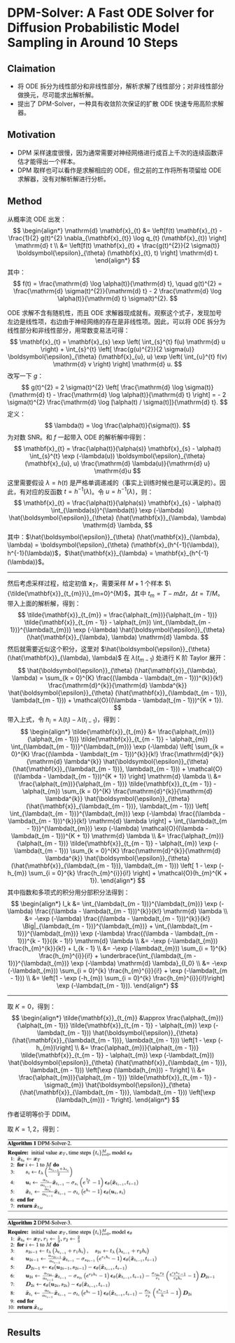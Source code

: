 # DPM-Solver: A Fast ODE Solver for Diffusion Probabilistic Model Sampling in Around 10 Steps

## Claimation

- 将 ODE 拆分为线性部分和非线性部分，解析求解了线性部分；对非线性部分做换元，尽可能求出解析解。
- 提出了 DPM-Solver，一种具有收敛阶次保证的扩散 ODE 快速专用高阶求解器。

## Motivation

- DPM 采样速度很慢，因为通常需要对神经网络进行成百上千次的连续函数评估才能得出一个样本。
- DPM 取样也可以看作是求解相应的 ODE，但之前的工作将所有项留给 ODE 求解器，没有对解析解进行分析。

## Method

从概率流 ODE 出发：
$$
\begin{align*}
\mathrm{d} \mathbf{x}_{t} &= \left[f(t) \mathbf{x}_{t} - \frac{1}{2} g(t)^{2} \nabla_{\mathbf{x}_{t}} \log q_{t} (\mathbf{x}_{t}) \right] \mathrm{d} t \\
&= \left[f(t) \mathbf{x}_{t} + \frac{g(t)^{2}}{2 \sigma(t)} \boldsymbol{\epsilon}_{\theta} (\mathbf{x}_{t}, t) \right] \mathrm{d} t.
\end{align*}
$$
其中：
$$
f(t) = \frac{\mathrm{d} \log \alpha(t)}{\mathrm{d} t}, \quad g(t)^{2} = \frac{\mathrm{d} \sigma(t)^{2}}{\mathrm{d} t} - 2 \frac{\mathrm{d} \log \alpha(t)}{\mathrm{d} t} \sigma(t)^{2}.
$$

ODE 求解不含有随机性，而且 ODE 求解器现成就有。观察这个式子，发现加号左边是线性项，右边由于神经网络的存在是非线性项。因此，可以将 ODE 拆分为线性部分和非线性部分，用常数变易法可得：
$$
\mathbf{x}_{t} = \mathbf{x}_{s} \exp \left( \int_{s}^{t} f(u) \mathrm{d} u \right) + \int_{s}^{t} \left[ \frac{g(u)^{2}}{2 \sigma(u)} \boldsymbol{\epsilon}_{\theta} (\mathbf{x}_{u}, u) \exp \left( \int_{u}^{t} f(v) \mathrm{d} v \right) \right] \mathrm{d} u.
$$
改写一下 $g$：
$$
g(t)^{2} = 2 \sigma(t)^{2} \left[ \frac{\mathrm{d} \log \sigma(t)}{\mathrm{d} t} - \frac{\mathrm{d} \log \alpha(t)}{\mathrm{d} t} \right] = - 2 \sigma(t)^{2} \frac{\mathrm{d} \log [\alpha(t) / \sigma(t)]}{\mathrm{d} t}.
$$
定义：
$$
\lambda(t) = \log \frac{\alpha(t)}{\sigma(t)}.
$$
为对数 SNR。和 $f$ 一起带入 ODE 的解析解中得到：
$$
\mathbf{x}_{t} = \frac{\alpha(t)}{\alpha(s)} \mathbf{x}_{s} - \alpha(t) \int_{s}^{t} \exp (-\lambda(u)) \boldsymbol{\epsilon}_{\theta} (\mathbf{x}_{u}, u) \frac{\mathrm{d} \lambda(u)}{\mathrm{d} u} \mathrm{d}u
$$
这里需要假设 $\lambda = h(t)$ 是严格单调递减的（事实上训练时候也是可以满足的）。因此，有对应的反函数 $t=h^{-1}(\lambda)$。令 $u = h^{-1}(\lambda)$，则：
$$
\mathbf{x}_{t} = \frac{\alpha(t)}{\alpha(s)} \mathbf{x}_{s} - \alpha(t) \int_{\lambda(s)}^{\lambda(t)} \exp (-\lambda) \hat{\boldsymbol{\epsilon}}_{\theta} (\hat{\mathbf{x}}_{\lambda}, \lambda) \mathrm{d} \lambda,
$$
其中：$\hat{\boldsymbol{\epsilon}}_{\theta} (\hat{\mathbf{x}}_{\lambda}, \lambda) = \boldsymbol{\epsilon}_{\theta} (\mathbf{x}_{h^{-1}(\lambda)}, h^{-1}(\lambda))$，$\hat{\mathbf{x}}_{\lambda} = \mathbf{x}_{h^{-1}(\lambda)}$。

---

然后考虑采样过程，给定初值 $\mathbf{x}_{T}$，需要采样 $M + 1$ 个样本 $\{\tilde{\mathbf{x}}_{t_{m}}\}_{m=0}^{M}$，其中 $t_{m} = T - m \Delta t$，$\Delta t = T / M$。带入上面的解析解，得到：
$$
\tilde{\mathbf{x}}_{t_{m}} = \frac{\alpha(t_{m})}{\alpha(t_{m - 1})} \tilde{\mathbf{x}}_{t_{m - 1}} - \alpha(t_{m}) \int_{\lambda(t_{m - 1})}^{\lambda(t_{m})} \exp (-\lambda) \hat{\boldsymbol{\epsilon}}_{\theta} (\hat{\mathbf{x}}_{\lambda}, \lambda) \mathrm{d} \lambda.
$$
然后就需要近似这个积分，这里对 $\hat{\boldsymbol{\epsilon}}_{\theta} (\hat{\mathbf{x}}_{\lambda}, \lambda)$ 在 $\lambda(t_{m - 1})$ 处进行 K 阶 Taylor 展开：
$$
\hat{\boldsymbol{\epsilon}}_{\theta} (\hat{\mathbf{x}}_{\lambda}, \lambda) = \sum_{k = 0}^{K} \frac{(\lambda - \lambda(t_{m - 1}))^{k}}{k!} \frac{\mathrm{d}^{k}}{\mathrm{d} \lambda^{k}} \hat{\boldsymbol{\epsilon}}_{\theta} (\hat{\mathbf{x}}_{\lambda(t_{m - 1})}, \lambda(t_{m - 1})) + \mathcal{O}((\lambda - \lambda(t_{m - 1}))^{K + 1}).
$$
带入上式，令 $h_{i} = \lambda(t_{i}) - \lambda(t_{i - 1})$，得到：
$$
\begin{align*}
\tilde{\mathbf{x}}_{t_{m}} &= \frac{\alpha(t_{m})}{\alpha(t_{m - 1})} \tilde{\mathbf{x}}_{t_{m - 1}} - \alpha(t_{m}) \int_{\lambda(t_{m - 1})}^{\lambda(t_{m})} \exp (-\lambda) \left[ \sum_{k = 0}^{K} \frac{(\lambda - \lambda(t_{m - 1}))^{k}}{k!} \frac{\mathrm{d}^{k}}{\mathrm{d} \lambda^{k}} \hat{\boldsymbol{\epsilon}}_{\theta} (\hat{\mathbf{x}}_{\lambda(t_{m - 1})}, \lambda(t_{m - 1})) + \mathcal{O}((\lambda - \lambda(t_{m - 1}))^{K + 1}) \right] \mathrm{d} \lambda \\
&= \frac{\alpha(t_{m})}{\alpha(t_{m - 1})} \tilde{\mathbf{x}}_{t_{m - 1}} - \alpha(t_{m}) \sum_{k = 0}^{K} \frac{\mathrm{d}^{k}}{\mathrm{d} \lambda^{k}} \hat{\boldsymbol{\epsilon}}_{\theta} (\hat{\mathbf{x}}_{\lambda(t_{m - 1})}, \lambda(t_{m - 1})) \left[ \int_{\lambda(t_{m - 1})}^{\lambda(t_{m})} \exp (-\lambda) \frac{(\lambda - \lambda(t_{m - 1}))^{k}}{k!} \mathrm{d} \lambda \right] + \int_{\lambda(t_{m - 1})}^{\lambda(t_{m})} \exp (-\lambda) \mathcal{O}((\lambda - \lambda(t_{m - 1}))^{K + 1}) \mathrm{d} \lambda \\
&= \frac{\alpha(t_{m})}{\alpha(t_{m - 1})} \tilde{\mathbf{x}}_{t_{m - 1}} - \alpha(t_{m}) \exp (-\lambda(t_{m - 1})) \sum_{k = 0}^{K} \frac{\mathrm{d}^{k}}{\mathrm{d} \lambda^{k}} \hat{\boldsymbol{\epsilon}}_{\theta} (\hat{\mathbf{x}}_{\lambda(t_{m - 1})}, \lambda(t_{m - 1})) \left[ 1 - \exp (-h_{m}) \sum_{i = 0}^{k} \frac{h_{m}^{i}}{i!} \right] + \mathcal{O}(h_{m}^{K + 1}).
\end{align*}
$$
其中指数和多项式的积分用分部积分法得到：
$$
\begin{align*}
I_k &= \int_{\lambda(t_{m - 1})}^{\lambda(t_{m})} \exp (-\lambda) \frac{(\lambda - \lambda(t_{m - 1}))^{k}}{k!} \mathrm{d} \lambda \\
&= -\exp (-\lambda) \frac{(\lambda - \lambda(t_{m - 1}))^{k}}{k!} \Big|_{\lambda(t_{m - 1})}^{\lambda(t_{m})} + \int_{\lambda(t_{m - 1})}^{\lambda(t_{m})} \exp (-\lambda) \frac{(\lambda - \lambda(t_{m - 1}))^{k - 1}}{(k - 1)!} \mathrm{d} \lambda \\
&= -\exp (-\lambda(t_{m})) \frac{h_{m}^{k}}{k!} + I_{k - 1} \\
&= -\exp (-\lambda(t_{m})) \sum_{i = 1}^{k} \frac{h_{m}^{i}}{i!} + \underbrace{\int_{\lambda(t_{m - 1})}^{\lambda(t_{m})} \exp (-\lambda) \mathrm{d} \lambda}_{I_0} \\
&= -\exp (-\lambda(t_{m})) \sum_{i = 0}^{k} \frac{h_{m}^{i}}{i!} + \exp (-\lambda(t_{m - 1})) \\
&= \left[1 - \exp (-h_{m}) \sum_{i = 0}^{k} \frac{h_{m}^{i}}{i!}\right] \exp (-\lambda(t_{m - 1})).
\end{align*}
$$

---

取 $K = 0$，得到：
$$
\begin{align*}
\tilde{\mathbf{x}}_{t_{m}} &\approx \frac{\alpha(t_{m})}{\alpha(t_{m - 1})} \tilde{\mathbf{x}}_{t_{m - 1}} - \alpha(t_{m}) \exp (-\lambda(t_{m - 1})) \hat{\boldsymbol{\epsilon}}_{\theta} (\hat{\mathbf{x}}_{\lambda(t_{m - 1})}, \lambda(t_{m - 1})) \left[1 - \exp (-h_{m})\right] \\
&= \frac{\alpha(t_{m})}{\alpha(t_{m - 1})} \tilde{\mathbf{x}}_{t_{m - 1}} - \alpha(t_{m}) \exp (-\lambda(t_{m})) \hat{\boldsymbol{\epsilon}}_{\theta} (\hat{\mathbf{x}}_{\lambda(t_{m - 1})}, \lambda(t_{m - 1})) \left[\exp (\lambda(h_{m})) - 1\right] \\
&= \frac{\alpha(t_{m})}{\alpha(t_{m - 1})} \tilde{\mathbf{x}}_{t_{m - 1}} - \sigma(t_{m}) \hat{\boldsymbol{\epsilon}}_{\theta} (\hat{\mathbf{x}}_{\lambda(t_{m - 1})}, \lambda(t_{m - 1})) \left[\exp (\lambda(h_{m})) - 1\right].
\end{align*}
$$

作者证明等价于 DDIM。

取 $K = 1, 2$，得到：

![](images/dpm-solver-2.png)

![](images/dpm-solver-3.png)

## Results
